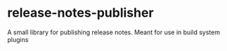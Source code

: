 # release-notes-publisher
A small library for publishing release notes. Meant for use in build system plugins
